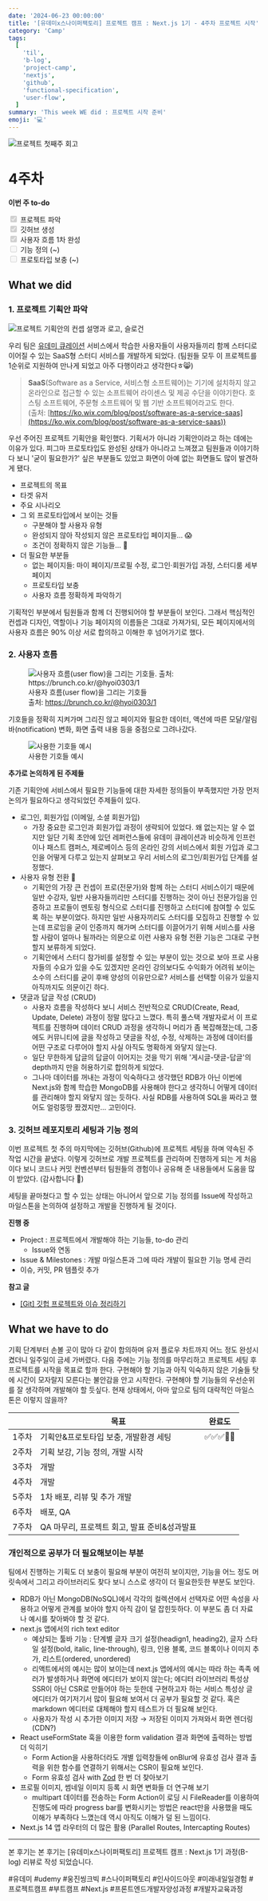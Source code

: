 ```yaml
---
date: '2024-06-23 00:00:00'
title: '[유데미x스나이퍼팩토리] 프로젝트 캠프 : Next.js 1기 - 4주차 프로젝트 시작'
category: 'Camp'
tags:
  [
    'til',
    'b-log',
    'project-camp',
    'nextjs',
    'github',
    'functional-specification',
    'user-flow',
  ]
summary: 'This week WE did : 프로젝트 시작 준비'
emoji: '💻'
---
```


![프로젝트 첫째주 회고](./thenextjs-week-4-cover.jpg)

# 4주차

**이번 주 to-do**

<label><input type="checkbox" checked disabled /> 프로젝트 파악</label>  
<label><input type="checkbox" checked disabled /> 깃허브 생성</label>  
<label><input type="checkbox" checked disabled /> 사용자 흐름 1차 완성</label>  
<label><input type="checkbox" disabled /> 기능 정의 (\~)</label>  
<label><input type="checkbox" disabled /> 프로토타입 보충 (\~)</label>

## What we did

### 1. 프로젝트 기획안 파악

![프로젝트 기획안의 컨셉 설명과 로고, 슬로건](./thenextjs-week-4-project-concept.jpg)

우리 팀은 [유데미 큐레이션](https://udemy.wjtb.co.kr/) 서비스에서 학습한 사용자들이 사용자들끼리 함께 스터디로 이어질 수 있는 SaaS형 스터디 서비스를 개발하게 되었다. (팀원들 모두 이 프로젝트를 1순위로 지원하여 만나게 되었고 아주 다행이라고 생각한다ㅎ😸)

> **SaaS**(Software as a Service, 서비스형 소프트웨어)는 기기에 설치하지 않고 온라인으로 접근할 수 있는 소프트웨어 라이센스 및 제공 수단을 이야기한다. 호스팅 소프트웨어, 주문형 소프트웨어 및 웹 기반 소프트웨어라고도 한다.  
> (출처: [https://ko.wix.com/blog/post/software-as-a-service-saas](https://ko.wix.com/blog/post/software-as-a-service-saas))

우선 주어진 프로젝트 기획안을 확인했다. 기획서가 아니라 기획안이라고 하는 데에는 이유가 있다. 피그마 프로토타입도 완성된 상태가 아니라고 느껴졌고 팀원들과 이야기하다 보니 '굳이 필요한가?' 싶은 부분들도 있었고 화면이 아예 없는 화면들도 많이 발견하게 됐다.

- 프로젝트의 목표
- 타겟 유저
- 주요 시나리오
- 그 외 프로토타입에서 보이는 것들
  - 구분해야 할 사용자 유형
  - 완성되지 않아 작성되지 않은 프로토타입 페이지들... 😱
  - 조건이 정확하지 않은 기능들... 🥲
- 더 필요한 부분들
  - 없는 페이지들: 마이 페이지/프로필 수정, 로그인·회원가입 과정, 스터디룸 세부 페이지
  - 프로토타입 보충
  - 사용자 흐름 정확하게 파악하기

기획적인 부분에서 팀원들과 함께 더 진행되어야 할 부분들이 보인다. 그래서 핵심적인 컨셉과 디자인, 역할이나 기능 페이지의 이름들은 그대로 가져가되, 모든 페이지에서의 사용자 흐름은 90% 이상 서로 합의하고 이해한 후 넘어가기로 했다.

### 2. 사용자 흐름

<figure>
  <img src="./thenextjs-week-4-flow-chart-symbols.jpg" alt="사용자 흐름(user flow)을 그리는 기호들. 출처: https://brunch.co.kr/@hyoi0303/1" />
  <figcaption>사용자 흐름(user flow)을 그리는 기호들<br />출처: <a href="https://brunch.co.kr/@hyoi0303/1">https://brunch.co.kr/@hyoi0303/1</a></figcaption>
</figure>

기호들을 정확히 지켜가며 그리진 않고 페이지와 필요한 데이터, 액션에 따른 모달/알림 바(notification) 변화, 화면 출력 내용 등을 중점으로 그려나갔다.

<figure>
  <img src="./thenextjs-week-4-flow-chart-elements.jpg" alt="사용한 기호들 예시" />
  <figcaption>사용한 기호들 예시</figcaption>
</figure>

**추가로 논의하게 된 주제들**

기존 기획안에 서비스에서 필요한 기능들에 대한 자세한 정의들이 부족했지만 가장 먼저 논의가 필요하다고 생각되었던 주제들이 있다.

- 로그인, 회원가입 (이메일, 소셜 회원가입)
  - 가장 중요한 로그인과 회원가입 과정이 생략되어 있었다. 왜 없는지는 알 수 없지만 일단 기획 초안에 있던 레퍼런스들에 유데미 큐레이션과 비슷하게 인프런이나 패스트 캠퍼스, 제로베이스 등의 온라인 강의 서비스에서 회원 가입과 로그인을 어떻게 다루고 있는지 살펴보고 우리 서비스의 로그인/회원가입 단계를 설정했다.
- 사용자 유형 전환 🔺
  - 기획안의 가장 큰 컨셉이 프로(전문가)와 함께 하는 스터디 서비스이기 때문에 일반 수강자, 일반 사용자들끼리만 스터디를 진행하는 것이 아닌 전문가임을 인증하고 프로들이 멘토링 형식으로 스터디를 진행하고 스터디에 참여할 수 있도록 하는 부분이었다. 하지만 일반 사용자끼리도 스터디를 모집하고 진행할 수 있는데 프로임을 굳이 인증까지 해가며 스터디를 이끌어가기 위해 서비스를 사용할 사람이 얼마나 될까라는 의문으로 이런 사용자 유형 전환 기능은 그대로 구현할지 보류하게 되었다.
  - 기획안에서 스터디 참가비를 설정할 수 있는 부분이 있는 것으로 보아 프로 사용자들의 수요가 있을 수도 있겠지만 온라인 강의보다도 수익화가 어려워 보이는 소수의 스터디를 굳이 후배 양성의 이유만으로? 서비스를 선택할 이유가 있을지 아직까지도 의문이긴 하다.
- 댓글과 답글 작성 (CRUD)
  - 사용자 흐름을 작성하다 보니 서비스 전반적으로 CRUD(Create, Read, Update, Delete) 과정이 정말 많다고 느꼈다. 특히 풀스택 개발자로서 이 프로젝트를 진행하며 데이터 CRUD 과정을 생각하니 머리가 좀 복잡해졌는데, 그중에도 커뮤니티에 글을 작성하고 댓글을 작성, 수정, 삭제하는 과정에 데이터를 어떤 구조로 다루어야 할지 사실 아직도 명확하게 와닿지 않는다.
  - 일단 무한하게 답글의 답글이 이어지는 것을 막기 위해 '게시글-댓글-답글'의 depth까지 만을 허용하기로 합의하게 되었다.
  - 그나마 데이터를 꺼내는 과정이 익숙하다고 생각했던 RDB가 아닌 이번에 Next.js와 함께 학습한 MongoDB를 사용해야 한다고 생각하니 어떻게 데이터를 관리해야 할지 와닿지 않는 듯하다. 사실 RDB를 사용하여 SQL을 짜라고 했어도 얼렁뚱땅 짰겠지만... 고민이다.

### 3. 깃허브 레포지토리 세팅과 기능 정의

이번 프로젝트 첫 주의 마지막에는 깃허브(Github)에 프로젝트 세팅을 하며 약속된 주 작업 시간을 끝냈다. 이렇게 깃허브로 개발 프로젝트를 관리하며 진행하게 되는 게 처음이다 보니 코드나 커밋 컨벤션부터 팀원들의 경험이나 공유해 준 내용들에서 도움을 많이 받았다. (감사합니다 🙏)

세팅을 끝마쳤다고 할 수 있는 상태는 아니어서 앞으로 기능 정의를 Issue에 작성하고 마일스톤을 논의하여 설정하고 개발을 진행하게 될 것이다.

**진행 중**

- Project : 프로젝트에서 개발해야 하는 기능들, to-do 관리
  - Issue와 연동
- Issue & Milestones : 개발 마일스톤과 그에 따라 개발이 필요한 기능 명세 관리
- 이슈, 커밋, PR 템플릿 추가

**참고 글**

- [[Git] 깃헙 프로젝트와 이슈 정리하기](https://softwaresaramdle.tistory.com/25)

## What we have to do

기획 단계부터 손볼 곳이 많아 다 같이 합의하며 유저 플로우 차트까지 어느 정도 완성시켰더니 일주일이 금세 가버렸다.
다음 주에는 기능 정의를 마무리하고 프로젝트 세팅 후 프로젝트를 시작을 목표로 할까 한다.
구현해야 할 기능과 아직 익숙하지 않은 기술들 탓에 시간이 모자랄지 모른다는 불안감을 안고 시작한다.
구현해야 할 기능들의 우선순위를 잘 생각하며 개발해야 할 듯싶다. 현재 상태에서, 아마 앞으로 팀의 대략적인 마일스톤은 이렇지 않을까?

|       | 목표                                         | 완료도     |
| ----- | -------------------------------------------- | ---------- |
| 1주차 | 기획안&프로토타입 보충, 개발환경 세팅        | ✅✅✅🔲🔲 |
| 2주차 | 기획 보강, 기능 정의, 개발 시작              |            |
| 3주차 | 개발                                         |            |
| 4주차 | 개발                                         |            |
| 5주차 | 1차 배포, 리뷰 및 추가 개발                  |            |
| 6주차 | 배포, QA                                     |            |
| 7주차 | QA 마무리, 프로젝트 회고, 발표 준비&성과발표 |            |

### 개인적으로 공부가 더 필요해보이는 부분

팀에서 진행하는 기획도 더 보충이 필요해 부분이 여전히 보이지만, 기능을 어느 정도 머릿속에서 그리고 라이브러리도 찾다 보니 스스로 생각이 더 필요한듯한 부분도 보인다.

- RDB가 아닌 MongoDB(NoSQL)에서 각각의 컬렉션에서 선택자로 어떤 속성을 사용하고 어떻게 관계를 보아야 할지 아직 감이 덜 잡힌듯하다. 이 부분도 좀 더 자료나 예시를 찾아봐야 할 것 같다.
- next.js 앱에서의 rich text editor
  - 예상되는 툴바 기능 : 단계별 글자 크기 설정(headign1, heading2), 글자 스타일 설정(bold, italic, line-through), 링크, 인용 블록, 코드 블록이나 이미지 추가, 리스트(ordered, unordered)
  - 리액트에서의 예시는 많이 보이는데 next.js 앱에서의 예시는 따라 하는 족족 에러가 발생하거나 화면에 에디터가 보이지 않는다; 에디터 라이브러리 특성상 SSR이 아닌 CSR로 만들어야 하는 듯한데 구현하고자 하는 서비스 특성상 글 에디터가 여기저기서 많이 필요해 보여서 더 공부가 필요할 것 같다. 혹은 markdown 에디터로 대체해야 할지 테스트가 더 필요해 보인다.
  - 사용자가 작성 시 추가한 이미지 저장 → 저장된 이미지 가져와서 화면 렌더링(CDN?)
- React useFormState 훅을 이용한 form validation 결과 화면에 출력하는 방법 더 익히기
  - Form Action을 사용하더라도 개별 입력창들에 onBlur에 유효성 검사 결과 출력을 위한 함수를 연결하기 위해서는 CSR이 필요해 보인다.
  - Form 유효성 검사 with [Zod](https://zod.dev/) 한 번 더 찾아보기
- 프로필 이미지, 썸네일 이미지 등록 시 화면 변화들 더 연구해 보기
  - multipart 데이터를 전송하는 Form Action이 로딩 시 FileReader를 이용하여 진행도에 따라 progress bar를 변화시키는 방법은 react만을 사용했을 때도 이해가 부족하다 느꼈는데 역시 아직도 이해가 덜 된 느낌이다.
- Next.js 14 앱 라우터의 더 많은 활용 (Parallel Routes, Intercapting Routes)

---

본 후기는 본 후기는 [유데미x스나이퍼팩토리] 프로젝트 캠프 : Next.js 1기 과정(B-log) 리뷰로 작성 되었습니다.

#유데미 #udemy #웅진씽크빅 #스나이퍼팩토리 #인사이드아웃 #미래내일일경험 #프로젝트캠프 #부트캠프 #Next.js #프론트엔드개발자양성과정 #개발자교육과정
